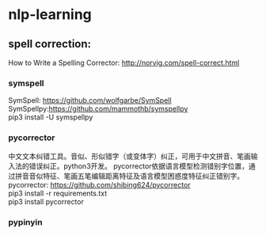 # nlp-learning
## spell correction:  
How to Write a Spelling Corrector:  http://norvig.com/spell-correct.html  
### symspell
SymSpell: https://github.com/wolfgarbe/SymSpell  
SymSpellpy:https://github.com/mammothb/symspellpy    
pip3 install -U symspellpy 
### pycorrector 
中文文本纠错工具。音似、形似错字（或变体字）纠正，可用于中文拼音、笔画输入法的错误纠正。python3开发。 
pycorrector依据语言模型检测错别字位置，通过拼音音似特征、笔画五笔编辑距离特征及语言模型困惑度特征纠正错别字。  
pycorrector: https://github.com/shibing624/pycorrector  
pip3 install -r requirements.txt  
pip3 install pycorrector  
### pypinyin



